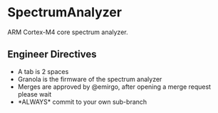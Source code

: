 # SpectrumAnalyzer
 ARM Cortex-M4 core spectrum analyzer.
 
 ## Engineer Directives
 <ul>
  <li>A tab is 2 spaces</li>
  <li>Granola is the firmware of the spectrum analyzer</li>
  <li>Merges are approved by @emirgo, after opening a merge request please wait</li>
  <li>*ALWAYS* commit to your own sub-branch</li>
 </ul>
 
 
